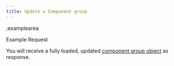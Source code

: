 ```yaml
---
title: Update a Component group
---
```


;examplearea

Example Request

<RequestExample url="https://mapi.storyblok.com/v1/spaces/656/component_groups/4123" httpMethod="PUT" :requestObject='{"component_group":{"name":"Teasers"}}'></RequestExample>

You will receive a fully loaded, updated [component group object](#core-resources/components/the-component-group-object) as response.
